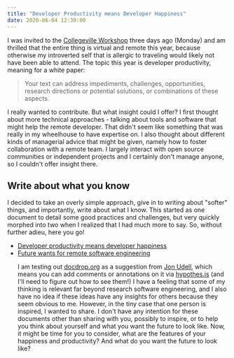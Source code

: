 ```yaml
---
title: "Developer Productivity means Developer Happiness"
date: 2020-06-04 12:30:00
---
```


I was invited to the <a href="https://collegeville.github.io/CW20/" target="_blank">Collegeville Workshop</a>
three days ago (Monday) and am thrilled that the entire thing is virtual and remote this
year, because otherwise my introverted self that is allergic to traveling would
likely not have been able to attend. The topic this year is developer productivity, 
meaning for a white paper:

> Your text can address impediments, challenges, opportunities, research directions or potential solutions, or combinations of these aspects.

I really wanted to contribute. But what insight could I offer? I first thought
about more technical approaches - talking about tools and software that might help
the remote developer. That didn't seem like something that was really in my wheelhouse
to have expertise on. I also thought about different kinds of managerial advice that
might be given, namely how to foster collaboration with a remote team. I largely
interact with open source communities or independent projects and I certainly don't
manage anyone, so I couldn't offer insight there.

## Write about what you know

I decided to take an overly simple approach, give in to writing about "softer" things,
and importantly, write about what I know. This started as one document to detail
some good practices and challenges, but very quickly morphed into two when I realized
that I had much more to say. So, without further adieu, here you go!

<ul class="custom-counter">
  <li><a href="https://docdrop.org/pdf/developer-happiness-whitepaper-vsochat-xVrX0.pdf/" target="_blank">Developer productivity means developer happiness</a></li>
  <li><a href="https://docdrop.org/pdf/future-remote-rseng-whitepaper-vsochat-ciHj0.pdf/" target="_blank">Future wants for remote software engineering</a></li>

I am testing out <a href="https://docdrop.org" target="_blank">docdrop.org</a> as a suggestion
from <a href="https://twitter.com/judell/status/1266744655153999872" target="_blank">Jon Udell</a>,
which means you can add comments or annotations on it via <a href="https://web.hypothes.is/" target="_blank">hypothes.is</a> (and I'll need to figure out how to see them!)
I have a feeling that some of my thinking is relevant far beyond research software engineering,
and I also have no idea if these ideas have any insights for others because they seem obvious
to me. However, in the tiny case that one person is inspired, I wanted to share. 
I don't have any intention for these documents other than sharing with you,
possibly to inspire, or to help you think about yourself and what you want the future 
to look like. Now, it might be time for you to consider, what are the features of your
happiness and productivity? And what do you want the future to look like?

